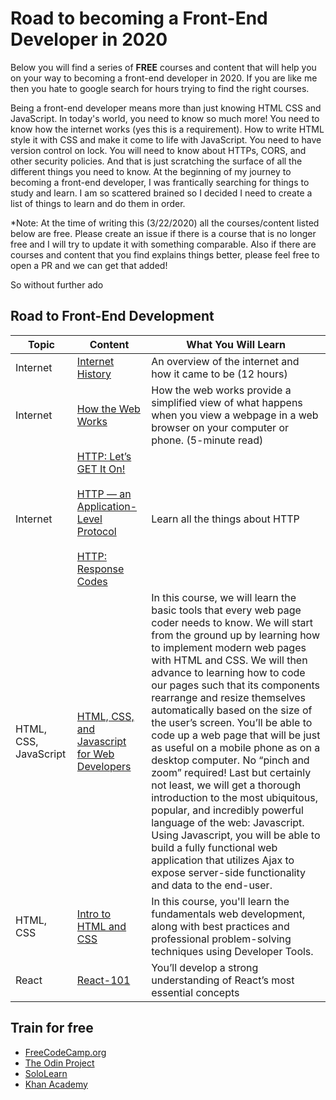 # Road to becoming a Front-End Developer in 2020

Below you will find a series of **FREE** courses and content that will help you on your way to becoming a front-end developer in 2020. If you are like me then you hate to google search for hours trying to find the right courses.

Being a front-end developer means more than just knowing HTML CSS and JavaScript. In today's world, you need to know so much more! You need to know how the internet works (yes this is a requirement). How to write HTML style it with CSS and make it come to life with JavaScript. You need to have version control on lock. You will need to know about HTTPs, CORS, and other security policies. And that is just scratching the surface of all the different things you need to know. At the beginning of my journey to becoming a front-end developer, I was frantically searching for things to study and learn. I am so scattered brained so I decided I need to create a list of things to learn and do them in order.

*Note: At the time of writing this (3/22/2020) all the courses/content listed below are free. Please create an issue if there is a course that is no longer free and I will try to update it with something comparable. Also if there are courses and content that you find explains things better, please feel free to open a PR and we can get that added!

So without further ado

## Road to Front-End Development

| Topic | Content | What You Will Learn |
| ----- | ------- | ----- |
| Internet | [Internet History](https://www.coursera.org/learn/internet-history) | An overview of the internet and how it came to be (12 hours) |
| Internet | [How the Web Works](https://developer.mozilla.org/en-US/docs/Learn/Getting_started_with_the_web/How_the_Web_works) | How the web works provide a simplified view of what happens when you view a webpage in a web browser on your computer or phone. (5-minute read) | 
| Internet | [HTTP: Let’s GET It On!](https://dev.opera.com/articles/http-lets-get-it-on/) <br/><br/> [HTTP — an Application-Level Protocol](https://dev.opera.com/articles/http-basic-introduction/)<br/><br/>[HTTP: Response Codes](https://dev.opera.com/articles/http-response-codes/) | Learn all the things about HTTP |
| HTML, CSS, JavaScript | [HTML, CSS, and Javascript for Web Developers](https://www.coursera.org/learn/html-css-javascript-for-web-developers) | In this course, we will learn the basic tools that every web page coder needs to know. We will start from the ground up by learning how to implement modern web pages with HTML and CSS. We will then advance to learning how to code our pages such that its components rearrange and resize themselves automatically based on the size of the user’s screen. You’ll be able to code up a web page that will be just as useful on a mobile phone as on a desktop computer. No “pinch and zoom” required! Last but certainly not least, we will get a thorough introduction to the most ubiquitous, popular, and incredibly powerful language of the web: Javascript. Using Javascript, you will be able to build a fully functional web application that utilizes Ajax to expose server-side functionality and data to the end-user. |
| HTML, CSS | [Intro to HTML and CSS](https://www.udacity.com/course/intro-to-html-and-css--ud001) | In this course, you'll learn the fundamentals web development, along with best practices and professional problem-solving techniques using Developer Tools. |
| React | [React-101](https://www.codecademy.com/learn/react-101) | You’ll develop a strong understanding of React’s most essential concepts |


## Train for free
* [FreeCodeCamp.org](https://www.freecodecamp.org/)
* [The Odin Project](https://www.theodinproject.com/)
* [SoloLearn](https://www.sololearn.com/)
* [Khan Academy](https://www.khanacademy.org/)
